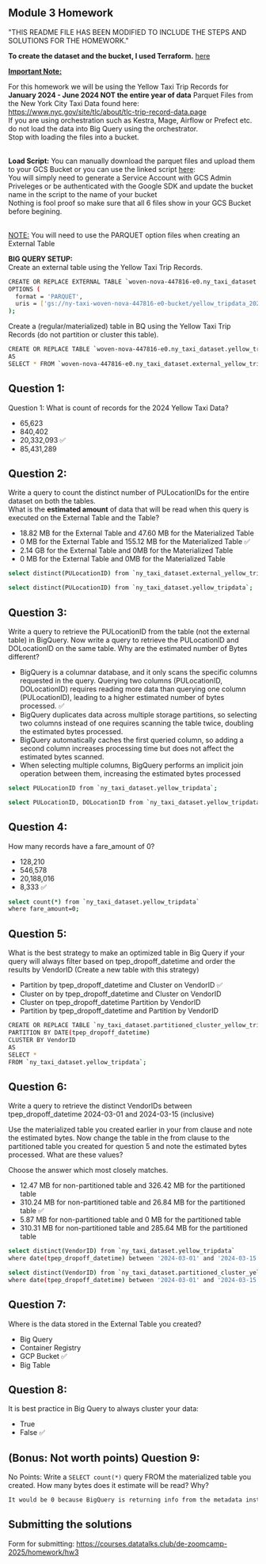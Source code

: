 ## Module 3 Homework

"THIS README FILE HAS BEEN MODIFIED TO INCLUDE THE STEPS AND SOLUTIONS FOR THE HOMEWORK."

**To create the dataset and the bucket, I used Terraform.** [here](./terraform)

<b><u>Important Note:</b></u> <p> For this homework we will be using the Yellow Taxi Trip Records for **January 2024 - June 2024 NOT the entire year of data** 
Parquet Files from the New York
City Taxi Data found here: </br> https://www.nyc.gov/site/tlc/about/tlc-trip-record-data.page </br>
If you are using orchestration such as Kestra, Mage, Airflow or Prefect etc. do not load the data into Big Query using the orchestrator.</br> 
Stop with loading the files into a bucket. </br></br>

**Load Script:** You can manually download the parquet files and upload them to your GCS Bucket or you can use the linked script [here](./load_yellow_taxi_data.py):<br>
You will simply need to generate a Service Account with GCS Admin Priveleges or be authenticated with the Google SDK and update the bucket name in the script to the name of your bucket<br>
Nothing is fool proof so make sure that all 6 files show in your GCS Bucket before begining.</br><br>

<u>NOTE:</u> You will need to use the PARQUET option files when creating an External Table</br>

<b>BIG QUERY SETUP:</b></br>
Create an external table using the Yellow Taxi Trip Records. </br>

```bash
CREATE OR REPLACE EXTERNAL TABLE `woven-nova-447816-e0.ny_taxi_dataset.external_yellow_tripdata`
OPTIONS (
  format = 'PARQUET',
  uris = ['gs://ny-taxi-woven-nova-447816-e0-bucket/yellow_tripdata_2024-*.parquet']
);
```

Create a (regular/materialized) table in BQ using the Yellow Taxi Trip Records (do not partition or cluster this table). </br>
</p>

```bash
CREATE OR REPLACE TABLE `woven-nova-447816-e0.ny_taxi_dataset.yellow_tripdata`
AS
SELECT * FROM `woven-nova-447816-e0.ny_taxi_dataset.external_yellow_tripdata`;
```

## Question 1:
Question 1: What is count of records for the 2024 Yellow Taxi Data?
- 65,623
- 840,402
- 20,332,093 ✅
- 85,431,289


## Question 2:
Write a query to count the distinct number of PULocationIDs for the entire dataset on both the tables.</br> 
What is the **estimated amount** of data that will be read when this query is executed on the External Table and the Table?

- 18.82 MB for the External Table and 47.60 MB for the Materialized Table
- 0 MB for the External Table and 155.12 MB for the Materialized Table ✅
- 2.14 GB for the External Table and 0MB for the Materialized Table
- 0 MB for the External Table and 0MB for the Materialized Table

```bash
select distinct(PULocationID) from `ny_taxi_dataset.external_yellow_tripdata`;

select distinct(PULocationID) from `ny_taxi_dataset.yellow_tripdata`;
```

## Question 3:
Write a query to retrieve the PULocationID from the table (not the external table) in BigQuery. Now write a query to retrieve the PULocationID and DOLocationID on the same table. Why are the estimated number of Bytes different?
- BigQuery is a columnar database, and it only scans the specific columns requested in the query. Querying two columns (PULocationID, DOLocationID) requires 
reading more data than querying one column (PULocationID), leading to a higher estimated number of bytes processed. ✅
- BigQuery duplicates data across multiple storage partitions, so selecting two columns instead of one requires scanning the table twice, 
doubling the estimated bytes processed.
- BigQuery automatically caches the first queried column, so adding a second column increases processing time but does not affect the estimated bytes scanned.
- When selecting multiple columns, BigQuery performs an implicit join operation between them, increasing the estimated bytes processed

```bash
select PULocationID from `ny_taxi_dataset.yellow_tripdata`;

select PULocationID, DOLocationID from `ny_taxi_dataset.yellow_tripdata`;
```

## Question 4:
How many records have a fare_amount of 0?
- 128,210
- 546,578
- 20,188,016
- 8,333 ✅

```bash
select count(*) from `ny_taxi_dataset.yellow_tripdata`
where fare_amount=0;
```

## Question 5:
What is the best strategy to make an optimized table in Big Query if your query will always filter based on tpep_dropoff_datetime and order the results by VendorID (Create a new table with this strategy)
- Partition by tpep_dropoff_datetime and Cluster on VendorID ✅
- Cluster on by tpep_dropoff_datetime and Cluster on VendorID
- Cluster on tpep_dropoff_datetime Partition by VendorID
- Partition by tpep_dropoff_datetime and Partition by VendorID

```bash
CREATE OR REPLACE TABLE `ny_taxi_dataset.partitioned_cluster_yellow_tripdata`
PARTITION BY DATE(tpep_dropoff_datetime)
CLUSTER BY VendorID
AS
SELECT *
FROM `ny_taxi_dataset.yellow_tripdata`;
```

## Question 6:
Write a query to retrieve the distinct VendorIDs between tpep_dropoff_datetime
2024-03-01 and 2024-03-15 (inclusive)</br>

Use the materialized table you created earlier in your from clause and note the estimated bytes. Now change the table in the from clause to the partitioned table you created for question 5 and note the estimated bytes processed. What are these values? </br>

Choose the answer which most closely matches.</br> 

- 12.47 MB for non-partitioned table and 326.42 MB for the partitioned table
- 310.24 MB for non-partitioned table and 26.84 MB for the partitioned table ✅
- 5.87 MB for non-partitioned table and 0 MB for the partitioned table
- 310.31 MB for non-partitioned table and 285.64 MB for the partitioned table

```bash
select distinct(VendorID) from `ny_taxi_dataset.yellow_tripdata`
where date(tpep_dropoff_datetime) between '2024-03-01' and '2024-03-15';

select distinct(VendorID) from `ny_taxi_dataset.partitioned_cluster_yellow_tripdata`
where date(tpep_dropoff_datetime) between '2024-03-01' and '2024-03-15';
```

## Question 7: 
Where is the data stored in the External Table you created?

- Big Query
- Container Registry
- GCP Bucket ✅
- Big Table

## Question 8:
It is best practice in Big Query to always cluster your data:
- True
- False ✅


## (Bonus: Not worth points) Question 9:
No Points: Write a `SELECT count(*)` query FROM the materialized table you created. How many bytes does it estimate will be read? Why?

```bash
It would be 0 because BigQuery is returning info from the metadata instead of scanning the table.
```

## Submitting the solutions

Form for submitting: https://courses.datatalks.club/de-zoomcamp-2025/homework/hw3
